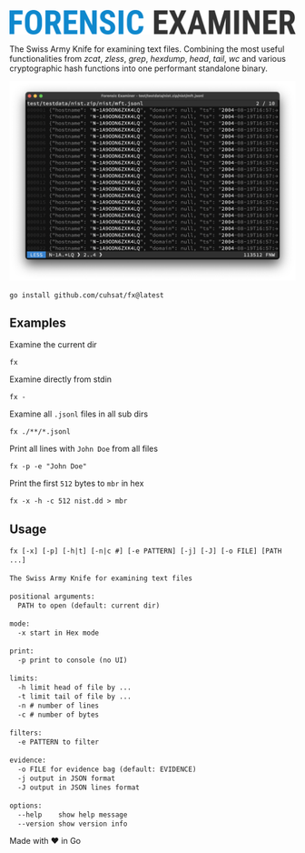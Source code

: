 ![](docs/img/logo.png "Forensic Examiner")

The Swiss Army Knife for examining text files. Combining the most useful functionalities from _zcat_, _zless_, _grep_, _hexdump_, _head_, _tail_, _wc_ and various cryptographic hash functions into one performant standalone binary.

![](docs/img/grep.png)

```console
go install github.com/cuhsat/fx@latest
```

## Examples
Examine the current dir
```console
fx
```
Examine directly from stdin
```console
fx -
```
Examine all `.jsonl` files in all sub dirs
```console
fx ./**/*.jsonl
```
Print all lines with `John Doe` from all files
```console
fx -p -e "John Doe"
```
Print the first `512` bytes to `mbr` in hex
```console
fx -x -h -c 512 nist.dd > mbr
```

## Usage
```
fx [-x] [-p] [-h|t] [-n|c #] [-e PATTERN] [-j] [-J] [-o FILE] [PATH ...]

The Swiss Army Knife for examining text files

positional arguments:
  PATH to open (default: current dir)

mode:
  -x start in Hex mode

print:
  -p print to console (no UI)

limits:
  -h limit head of file by ...
  -t limit tail of file by ...
  -n # number of lines
  -c # number of bytes

filters:
  -e PATTERN to filter

evidence:
  -o FILE for evidence bag (default: EVIDENCE)
  -j output in JSON format
  -J output in JSON lines format

options:
  --help    show help message
  --version show version info
```
Made with ❤ in Go